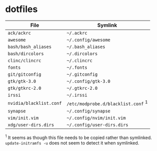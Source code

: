 dotfiles
========

|  File                   | Symlink                          |
|-------------------------|----------------------------------|
| `ack/ackrc`             | `~/.ackrc`                       |
| `awesome`               | `~/.config/awesome`              |
| `bash/bash_aliases`     | `~/.bash_aliases`                |
| `bash/dircolors`        | `~/.dircolors`                   |
| `clinc/clincrc`         | `~/.clincrc`                     |
| `fonts`                 | `~/.fonts`                       |
| `git/gitconfig`         | `~/.gitconfig`                   |
| `gtk/gtk-3.0`           | `~/.config/gtk-3.0`              |
| `gtk/gtkrc-2.0`         | `~/.gtkrc-2.0`                   |
| `irssi`                 | `~/.irssi`                       |
| `nvidia/blacklist.conf` | `/etc/modprobe.d/blacklist.conf` <sup>1</sup> |
| `synapse`               | `~/.config/synapse`              |
| `vim/init.vim`          | `~/.config/nvim/init.vim`        |
| `xdg/user-dirs.dirs`    | `~/.config/user-dirs.dirs`       |

<sup>1</sup> It seems as though this file needs to be copied rather than
symlinked. `update-initramfs -u` does not seem to detect it when symlinked.
